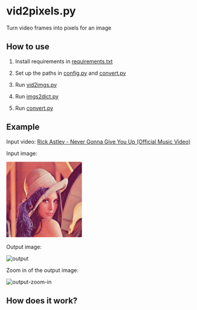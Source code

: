 # vid2pixels.py

Turn video frames into pixels for an image

## How to use

1. Install requirements in [requirements.txt](./requirements.txt)

2. Set up the paths in [config.py](./config.py) and [convert.py](./convert.py)

3. Run [vid2imgs.py](./vid2imgs.py)

4. Run [imgs2dict.py](./imgs2dict.py)

5. Run [convert.py](./convert.py)

## Example

Input video: [Rick Astley - Never Gonna Give You Up (Official Music Video)](https://www.youtube.com/watch?v=dQw4w9WgXcQ)

Input image:

<img src="./examples/input-image.jpg" alt="input" width="200">

Output image:

<img src="./examples/output-lenna-158.jpg" alt="output" width="200">

Zoom in of the output image:

<img src="./examples/zoom-in.png" alt="output-zoom-in">

## How does it work?
